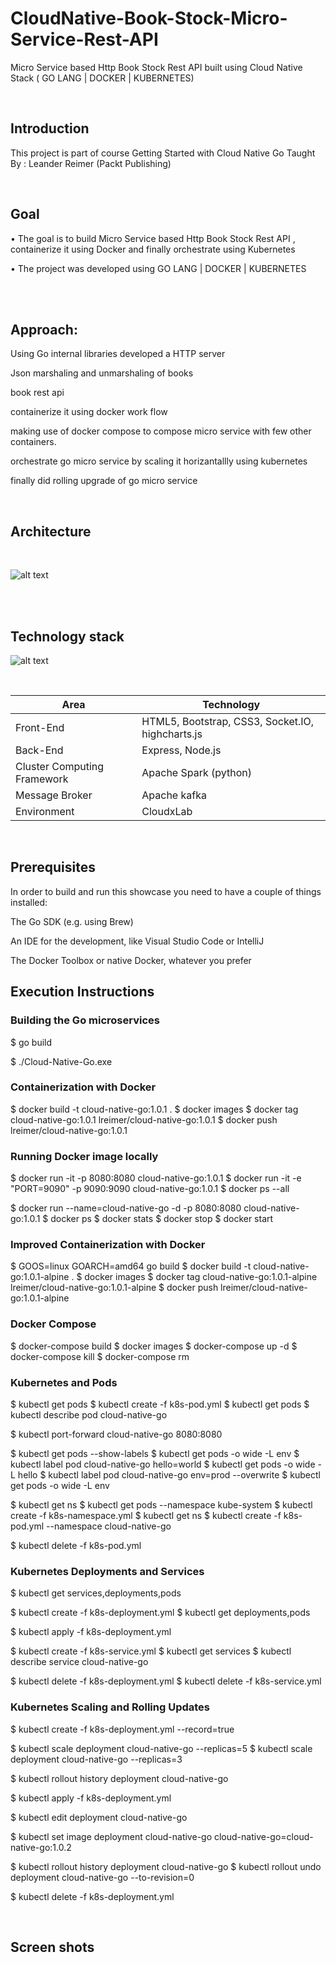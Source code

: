 # CloudNative-Book-Stock-Micro-Service-Rest-API

Micro Service based Http Book Stock Rest API built using Cloud Native Stack ( GO LANG | DOCKER | KUBERNETES)

</br>

## Introduction

This project is part of course Getting Started with Cloud Native Go
Taught By : Leander Reimer (Packt Publishing)


</br>

## Goal

• The goal is to build Micro Service based Http Book Stock Rest API , containerize it using Docker and finally orchestrate using Kubernetes

• The project was developed using GO LANG | DOCKER | KUBERNETES

</br>

</br>

## Approach:


Using Go internal libraries developed a  HTTP server 

Json marshaling and unmarshaling of books  

book rest api 

containerize it using docker work flow 

making use of docker compose to compose micro service with few other containers.

orchestrate  go micro service by scaling it horizantallly using kubernetes

finally did rolling upgrade of go micro service

</br>

## Architecture

</br>

![alt text]()

</br>

<br>

## Technology stack

![alt text]()


</br>    


<table>
<thead>
<tr>
<th>Area</th>
<th>Technology</th>
</tr>
</thead>
<tbody>
	<tr>
		<td>Front-End</td>
		<td> HTML5, Bootstrap, CSS3, Socket.IO, highcharts.js </td>
	</tr>
	<tr>
		<td>Back-End</td>
		<td>Express, Node.js</td>
	</tr>
  <tr>
		<td>Cluster Computing Framework</td>
		<td>Apache Spark (python)</td>
	</tr>
	<tr>
		<td>Message Broker</td>
		<td>Apache kafka</td>
	</tr>
	<tr>
		<td>Environment</td>
		<td>CloudxLab</td>
	</tr>
</tbody>
</table>



</br>

## Prerequisites

In order to build and run this showcase you need to have a couple of things installed:

The Go SDK (e.g. using Brew)

An IDE for the development, like Visual Studio Code or IntelliJ

The Docker Toolbox or native Docker, whatever you prefer


## Execution Instructions


### Building the Go microservices

$ go build

$ ./Cloud-Native-Go.exe

### Containerization with Docker

$ docker build -t cloud-native-go:1.0.1 .
$ docker images
$ docker tag cloud-native-go:1.0.1 lreimer/cloud-native-go:1.0.1
$ docker push lreimer/cloud-native-go:1.0.1


### Running Docker image locally

$ docker run -it -p 8080:8080 cloud-native-go:1.0.1
$ docker run -it -e "PORT=9090" -p 9090:9090 cloud-native-go:1.0.1
$ docker ps --all

$ docker run --name=cloud-native-go -d -p 8080:8080 cloud-native-go:1.0.1
$ docker ps
$ docker stats
$ docker stop
$ docker start

### Improved Containerization with Docker

$ GOOS=linux GOARCH=amd64 go build
$ docker build -t cloud-native-go:1.0.1-alpine .
$ docker images
$ docker tag cloud-native-go:1.0.1-alpine lreimer/cloud-native-go:1.0.1-alpine
$ docker push lreimer/cloud-native-go:1.0.1-alpine

### Docker Compose

$ docker-compose build
$ docker images
$ docker-compose up -d
$ docker-compose kill
$ docker-compose rm

### Kubernetes and Pods

$ kubectl get pods
$ kubectl create -f k8s-pod.yml
$ kubectl get pods
$ kubectl describe pod cloud-native-go

$ kubectl port-forward cloud-native-go 8080:8080

$ kubectl get pods --show-labels
$ kubectl get pods -o wide -L env
$ kubectl label pod cloud-native-go hello=world
$ kubectl get pods -o wide -L hello
$ kubectl label pod cloud-native-go env=prod --overwrite
$ kubectl get pods -o wide -L env

$ kubectl get ns
$ kubectl get pods --namespace kube-system
$ kubectl create -f k8s-namespace.yml
$ kubectl get ns
$ kubectl create -f k8s-pod.yml --namespace cloud-native-go

$ kubectl delete -f k8s-pod.yml


### Kubernetes Deployments and Services

$ kubectl get services,deployments,pods

$ kubectl create -f k8s-deployment.yml
$ kubectl get deployments,pods

$ kubectl apply -f k8s-deployment.yml

$ kubectl create -f k8s-service.yml
$ kubectl get services
$ kubectl describe service cloud-native-go

$ kubectl delete -f k8s-deployment.yml
$ kubectl delete -f k8s-service.yml


### Kubernetes Scaling and Rolling Updates

$ kubectl create -f k8s-deployment.yml --record=true

$ kubectl scale deployment cloud-native-go --replicas=5
$ kubectl scale deployment cloud-native-go --replicas=3

$ kubectl rollout history deployment cloud-native-go

$ kubectl apply -f k8s-deployment.yml

$ kubectl edit deployment cloud-native-go

$ kubectl set image deployment cloud-native-go cloud-native-go=cloud-native-go:1.0.2

$ kubectl rollout history deployment cloud-native-go
$ kubectl rollout undo deployment cloud-native-go --to-revision=0

$ kubectl delete -f k8s-deployment.yml

</br>

## Screen shots



